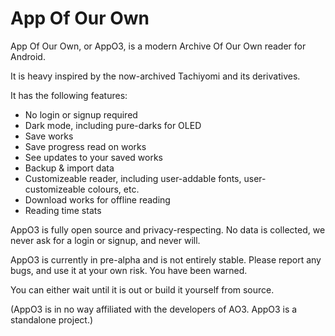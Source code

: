 # App Of Our Own

App Of Our Own, or AppO3, is a modern Archive Of Our Own reader for Android.

It is heavy inspired by the now-archived Tachiyomi and its derivatives.

It has the following features:

- No login or signup required
- Dark mode, including pure-darks for OLED
- Save works
- Save progress read on works
- See updates to your saved works
- Backup & import data
- Customizeable reader, including user-addable fonts, user-customizeable colours, etc.
- Download works for offline reading
- Reading time stats

AppO3 is fully open source and privacy-respecting. No data is collected, we never ask for a login or signup, and never will.

AppO3 is currently in pre-alpha and is not entirely stable. Please report any bugs, and use it at your own risk. You have been warned.

You can either wait until it is out or build it yourself from source.

(AppO3 is in no way affiliated with the developers of AO3. AppO3 is a standalone project.)
